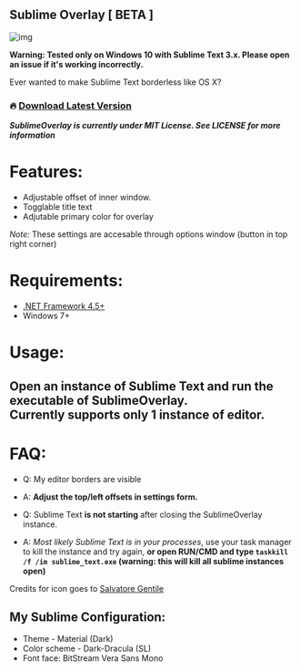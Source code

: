 ## Sublime Overlay [ BETA ]
![img](http://i.imgur.com/tmJlAUj.png)

**Warning: Tested only on Windows 10 with Sublime Text 3.x. Please open an issue if it's working incorrectly.**

Ever wanted to make Sublime Text borderless like OS X?
### :fire: [Download Latest Version](https://github.com/mikadev001/SublimeText-Overlay/releases/latest)
***SublimeOverlay is currently under MIT License. See LICENSE for more information***
# Features:

* Adjustable offset of inner window.
* Togglable title text
* Adjutable primary color for overlay

*Note:*  These settings are accesable through options window (button in top right corner)
# Requirements:
* [.NET Framework 4.5+](https://www.microsoft.com/en-us/download/details.aspx?id=42642)
* Windows 7+

# Usage:

Open an instance of Sublime Text and run the executable of SublimeOverlay.  
Currently supports only 1 instance of editor.
------
# FAQ: 

 * Q: My editor borders are visible 
 * A: **Adjust the top/left offsets in settings form.**
 

 * Q: Sublime Text **is not starting** after closing the SublimeOverlay instance.
 * A: *Most likely Sublime Text is in your processes*, use your task manager to kill the instance and try again, **or open RUN/CMD and type `taskkill /f /im sublime_text.exe`  (warning: this will kill all sublime instances open)**
 
Credits for icon goes to [Salvatore Gentile](https://dribbble.com/shots/2273297-Sublime-Text-Icon)
## My Sublime Configuration: 
* Theme - Material (Dark)
* Color scheme - Dark-Dracula (SL)
* Font face: BitStream Vera Sans Mono
